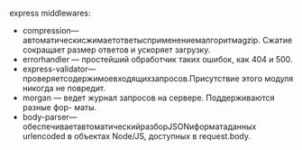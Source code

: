 express middlewares:

* compression—автоматическисжимаетответысприменениемалгоритмаgzip. Сжатие сокращает размер ответов и ускоряет загрузку.
* errorhandler — простейший обработчик таких ошибок, как 404 и 500.
* express-validator—проверяетсодержимоевходящихзапросов.Присутствие
этого модуля никогда не повредит.
* morgan — ведет журнал запросов на сервере. Поддерживаются разные фор- маты.
* body-parser—обеспечиваетавтоматическийразборJSONиформатаданных urlencoded в объектах Node/JS, доступных в request.body.